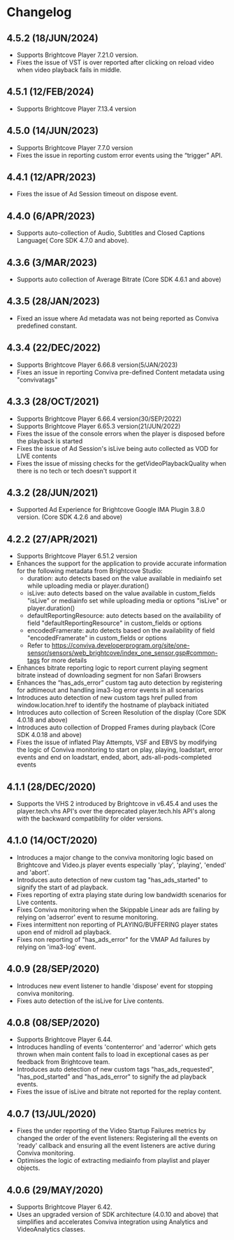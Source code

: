 
# Changelog

## 4.5.2 (18/JUN/2024)
* Supports Brightcove Player 7.21.0 version.
* Fixes the issue of VST is over reported after clicking on reload video when video playback fails in middle.

## 4.5.1 (12/FEB/2024)
* Supports Brightcove Player 7.13.4 version

## 4.5.0 (14/JUN/2023)
* Supports Brightcove Player 7.7.0 version
* Fixes the issue in reporting custom error events using the “trigger” API.
 
## 4.4.1 (12/APR/2023)
* Fixes the issue of Ad Session timeout on dispose event.

## 4.4.0 (6/APR/2023)
* Supports auto-collection of Audio, Subtitles and Closed Captions Language( Core SDK 4.7.0 and above).

## 4.3.6 (3/MAR/2023)
* Supports auto collection of Average Bitrate (Core SDK 4.6.1 and above)

## 4.3.5 (28/JAN/2023)
* Fixed an issue where Ad metadata was not being reported as Conviva predefined constant.

## 4.3.4 (22/DEC/2022)
* Supports Brightcove Player 6.66.8 version(5/JAN/2023)
* Fixes an issue in reporting Conviva pre-defined Content metadata using "convivatags" 

## 4.3.3 (28/OCT/2021)
* Supports Brightcove Player 6.66.4 version(30/SEP/2022)
* Supports Brightcove Player 6.65.3 version(21/JUN/2022)
* Fixes the issue of the console errors when the player is disposed before the playback is started
* Fixes the issue of Ad Session's isLive being auto collected as VOD for LIVE contents
* Fixes the issue of missing checks for the getVideoPlaybackQuality when there is no tech or tech doesn't support it

## 4.3.2 (28/JUN/2021)
* Supported Ad Experience for Brightcove Google IMA Plugin 3.8.0 version. (Core SDK 4.2.6 and above)

## 4.2.2 (27/APR/2021)
* Supports Brightcove Player 6.51.2 version
* Enhances the support for the application to provide accurate information for the following metadata from Brightcove Studio:
  * duration: auto detects based on the value available in mediainfo set while uploading media or player.duration()
  * isLive: auto detects based on the value available in custom_fields "isLive" or mediainfo set while uploading media or options "isLive" or player.duration()
  * defaultReportingResource: auto detects based on the availability of field "defaultReportingResource" in custom_fields or options
  * encodedFramerate: auto detects based on the availability of field "encodedFramerate" in custom_fields or options
  * Refer to https://conviva.developerprogram.org/site/one-sensor/sensors/web_brightcove/index_one_sensor.gsp#common-tags for more details
* Enhances bitrate reporting logic to report current playing segment bitrate instead of downloading segment for non Safari Browsers
* Enhances the “has_ads_error” custom tag auto detection by registering for adtimeout and handling ima3-log error events in all scenarios
* Introduces auto detection of new custom tags href pulled from window.location.href to identify the hostname of playback initiated
* Introduces auto collection of Screen Resolution of the display (Core SDK 4.0.18 and above)
* Introduces auto collection of Dropped Frames during playback (Core SDK 4.0.18 and above)
* Fixes the issue of inflated Play Attempts, VSF and EBVS by modifying the logic of Conviva monitoring to start on play, playing, loadstart, error events and end on loadstart, ended, abort, ads-all-pods-completed events

## 4.1.1 (28/DEC/2020)
* Supports the VHS 2 introduced by Brightcove in v6.45.4 and uses the player.tech.vhs API's over the deprecated player.tech.hls API's along with the backward compatibility for older versions.

## 4.1.0 (14/OCT/2020)
* Introduces a major change to the conviva monitoring logic based on Brightcove and Video.js player events especially 'play', 'playing', 'ended' and 'abort'.
* Introduces auto detection of new custom tag "has_ads_started" to signify the start of ad playback.
* Fixes reporting of extra playing state during low bandwidth scenarios for Live contents.
* Fixes Conviva monitoring when the Skippable Linear ads are failing by relying on 'adserror' event to resume monitoring.
* Fixes intermittent non reporting of PLAYING/BUFFERING player states upon end of midroll ad playback.
* Fixes non reporting of "has_ads_error" for the VMAP Ad failures by relying on 'ima3-log' event.

## 4.0.9 (28/SEP/2020)
* Introduces new event listener to handle 'dispose' event for stopping conviva monitoring.
* Fixes auto detection of the isLive for Live contents. 

## 4.0.8 (08/SEP/2020)
* Supports Brightcove Player 6.44.
* Introduces handling of events 'contenterror' and 'aderror' which gets thrown when main content fails to load in exceptional cases as per feedback from Brightcove team.
* Introduces auto detection of new custom tags "has_ads_requested", "has_pod_started" and "has_ads_error" to signify the ad playback events.
* Fixes the issue of isLive and bitrate not reported for the replay content.

## 4.0.7 (13/JUL/2020)
* Fixes the under reporting of the Video Startup Failures metrics by changed the order of the event listeners: Registering all the events on 'ready' callback and ensuring all the event listeners are active during Conviva monitoring.
* Optimises the logic of extracting mediainfo from playlist and player objects.


## 4.0.6 (29/MAY/2020)
* Supports Brightcove Player 6.42.
* Uses an upgraded version of SDK architecture (4.0.10 and above) that simplifies and accelerates Conviva integration using Analytics and VideoAnalytics classes.
